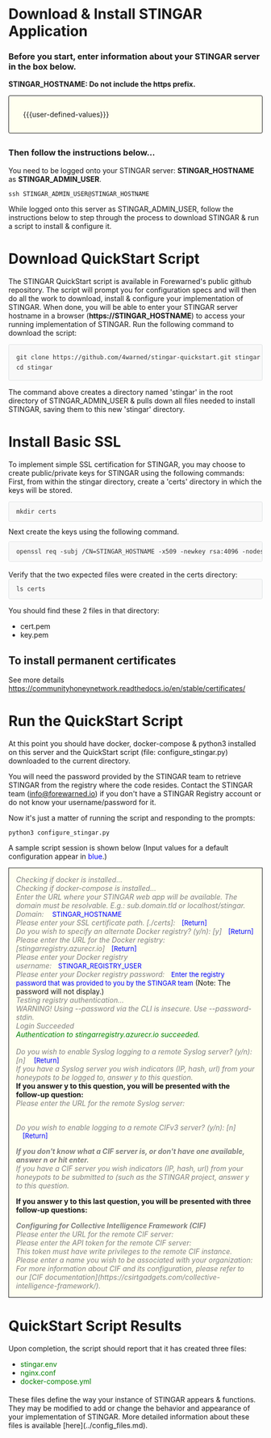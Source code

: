 Download & Install STINGAR Application
===============

### Before you start, enter information about your STINGAR server in the box below.

<b>STINGAR_HOSTNAME:  Do not include the https prefix.</b>

<div style="border: solid 1px;border-radius:3px;padding:2em;margin-bottom:2em;background-color:#fffff0;">
  {{{user-defined-values}}}
</div>

### Then follow the instructions below...

You need to be logged onto your STINGAR server: <b>STINGAR_HOSTNAME</b> as <b>STINGAR_ADMIN_USER</b>.

```
ssh STINGAR_ADMIN_USER@STINGAR_HOSTNAME
```

While logged onto this server as STINGAR_ADMIN_USER, follow the instructions below to step through the process to download STINGAR & run a script to install & configure it.

# Download QuickStart Script

The STINGAR QuickStart script is available in Forewarned's public github repository. The script will prompt you for configuration specs and will then do all the work to download, install & configure your implementation of STINGAR. When done, you will be able to enter your STINGAR server hostname in a browser (<b>https://STINGAR_HOSTNAME</b>) to access your running implementation of STINGAR.  Run the following command to download the script:

<div style="border:solid #e1e4e5 1px;background-color:#f8f8f8;padding:1em 1.2em;border-radius:3px;font-size:12px;font-family:monospace;color:#333;overflow:auto;white-space: nowrap;">
  <div style="display:block;margin:.5em 0;">git clone https://github.com/4warned/stingar-quickstart.git stingar</div>
  <div style="display:block;margin:.5em 0;">cd stingar</div>
</div>

The command above creates a directory named 'stingar' in the root directory of STINGAR_ADMIN_USER & pulls down all files needed to install STINGAR, saving them to this new 'stingar' directory.

# Install Basic SSL

To implement simple SSL certification for STINGAR, you may choose to create public/private keys for STINGAR using the following commands:
First, from within the stingar directory, create a 'certs' directory in which the keys will be stored.

<div style="border:solid #e1e4e5 1px;background-color:#f8f8f8;padding:1em 1.2em;border-radius:3px;font-size:12px;font-family:monospace;color:#333;overflow:auto;white-space: nowrap;">
  mkdir certs
</div>

<div style="margin:.8em 0;">Next create the keys using the following command.</div>

<div style="border:solid #e1e4e5 1px;background-color:#f8f8f8;padding:1em 1.2em;border-radius:3px;font-size:12px;font-family:monospace;color:#333;overflow:auto;white-space: nowrap;">
  openssl req -subj /CN=STINGAR_HOSTNAME -x509 -newkey rsa:4096 -nodes -keyout certs/key.pem -out certs/cert.pem -days 365
</div>

<br/>
Verify that the two expected files were created in the certs directory:
<div style="border:solid #e1e4e5 1px;background-color:#f8f8f8;padding:1em 1.2em;border-radius:3px;font-size:12px;font-family:monospace;color:#333;overflow:auto;white-space: nowrap;">
  ls certs
</div>

You should find these 2 files in that directory:

* cert.pem
* key.pem

## To install permanent certificates
 
See more details <a>https://communityhoneynetwork.readthedocs.io/en/stable/certificates/</a>

# Run the QuickStart Script

At this point you should have docker, docker-compose & python3 installed on this server and the QuickStart script (file: configure_stingar.py) downloaded to the current directory.

You will need the password provided by the STINGAR team to retrieve STINGAR from the registry where the code resides. Contact the STINGAR team (<info@forewarned.io>) if you don't have a STINGAR Registry account or do not know your username/password for it.

Now it's just a matter of running the script and responding to the prompts:

```
python3 configure_stingar.py
```
<style>
  .quickStartOutput {
    color: gray;
    font-style: italic;
  }
  .userInput {
    color: blue;
    font-style: underline;
    font-size: small;
    margin-left: 1em;
  }
</style>
A sample script session is shown below (Input values for a default configuration appear in <span style="color:blue;">blue</span>.)
<div style="border: solid 1px;border-radius 3px;background-color:#fffff0;padding:1em;">

  <div class="quickStartOutput">Checking if docker is installed...</div>
  <div class="quickStartOutput">Checking if docker-compose is installed...</div>

  <span class="quickStartOutput">
    Enter the URL where your STINGAR web app will be available. The domain must be resolvable. E.g.: sub.domain.tld or localhost/stingar.
    Domain: </span><span class="userInput">STINGAR_HOSTNAME</span>

  <br>
  <span class="quickStartOutput">Please enter your SSL certificate path. [./certs]:</span><span class="userInput">[Return]</span>

  <br>
  <span class="quickStartOutput">Do you wish to specify an alternate Docker registry? (y/n): [y]</span><span class="userInput">[Return]</span>

  <br>
  <span class="quickStartOutput">Please enter the URL for the Docker registry: [stingarregistry.azurecr.io]</span><span class="userInput">[Return]</span>

  <br>
  <span class="quickStartOutput">Please enter your Docker registry username:</span><span class="userInput">STINGAR_REGISTRY_USER</span>

  <br>
  <span class="quickStartOutput">Please enter your Docker registry password:</span><span class="userInput">Enter the registry password that was provided to you by the STINGAR team</span> (Note: The password will not display.)

  <br>
  <div class="quickStartOutput">Testing registry authentication...</div>
  <div class="quickStartOutput">WARNING! Using --password via the CLI is insecure. Use --password-stdin.</div>
  <div class="quickStartOutput">Login Succeeded</div>
  <div class="quickStartOutput" style="color:green;">Authentication to stingarregistry.azurecr.io succeeded.</div>

  <br>
  <span class="quickStartOutput">Do you wish to enable Syslog logging to a remote Syslog server? (y/n): [n] </span><span class="userInput">[Return]</span>
  <div class="quickStartOutput">If you have a Syslog server you wish indicators (IP, hash, url) from your honeypots to be logged to, answer y to this question.</div>
  <b>If you answer y to this question, you will be presented with the follow-up question:</b>
  <div class="quickStartOutput">Please enter the URL for the remote Syslog server:</div>
  <br>
 
  <span class="quickStartOutput">Do you wish to enable logging to a remote CIFv3 server? (y/n): [n] </span><span class="userInput">[Return]</span>

  <div class="quickStartOutput"><b>If you don't know what a CIF server is, or don't have one available, answer n or hit enter.</b></div>

  <div class="quickStartOutput">If you have a CIF server you wish indicators (IP, hash, url) from your honeypots to be submitted to (such as the STINGAR project, answer y to this question.</div>

  <b>If you answer y to this last question, you will be presented with three follow-up questions:</b>

  <div class="quickStartOutput"><b>Configuring for Collective Intelligence Framework (CIF)</b></div>

  <div class="quickStartOutput">Please enter the URL for the remote CIF server:</div>
  <div class="quickStartOutput">Please enter the API token for the remote CIF server:</div>
  <div class="quickStartOutput"> This token must have write privileges to the remote CIF instance.</div>
  <div class="quickStartOutput">Please enter a name you wish to be associated with your organization: </div>

  <div class="quickStartOutput">For more information about CIF and its configuration, please refer to our [CIF documentation](https://csirtgadgets.com/collective-intelligence-framework/).</div>
</div>

# QuickStart Script Results

Upon completion, the script should report that it has created three files:

- <span style="color:green;">stingar.env</span>
- <span style="color:green;">nginx.conf</span>
- <span style="color:green;">docker-compose.yml</span>

<h4></h4>
These files define the way your instance of STINGAR appears & functions. They may be modified to add or change the behavior and appearance of your implementation of STINGAR. More detailed information about these files is available [here](../config_files.md).
